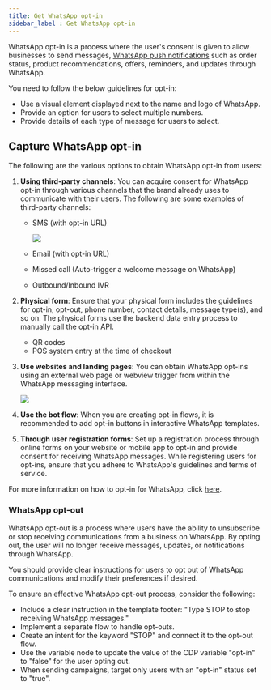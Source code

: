 ```yaml
---
title: Get WhatsApp opt-in 
sidebar_label : Get WhatsApp opt-in 
--- 
```


WhatsApp opt-in is a process where the user's consent is given to allow businesses to send messages, [WhatsApp push notifications](https://yellow.ai/whatsapp-business/list-of-whatsapp-notifications-message-templates/) such as order status, product recommendations, offers, reminders, and updates through WhatsApp.

You need to follow the below guidelines for opt-in:

* Use a visual element displayed next to the name and logo of WhatsApp.
* Provide an option for users to select multiple numbers.
* Provide details of each type of message for users to select.

## Capture WhatsApp opt-in 

The following are the various options to obtain WhatsApp opt-in from users:

1. **Using third-party channels**: You can acquire consent for WhatsApp opt-in through various channels that the brand already uses to communicate with their users. The following are some examples of third-party channels: 

    * SMS (with opt-in URL) 

       ![](https://imgur.com/34Ynf7z.png)
    * Email (with opt-in URL)
    * Missed call (Auto-trigger a welcome message on WhatsApp)

    * Outbound/Inbound IVR   

2. **Physical form**: Ensure that your physical form includes the guidelines for opt-in, opt-out, phone number, contact details, message type(s), and so on. The physical forms use the backend data entry process to manually call the opt-in API.
     * QR codes
     * POS system entry at the time of checkout

3. **Use websites and landing pages**: You can obtain WhatsApp opt-ins using an external web page or webview trigger from within the WhatsApp messaging interface.

     ![](https://imgur.com/V6Zvr3M.png)

4. **Use the bot flow**: When you are creating opt-in flows, it is recommended to add opt-in buttons in interactive WhatsApp templates.

5. **Through user registration forms**: Set up a registration process through online forms on your website or mobile app to opt-in and provide consent for receiving WhatsApp messages. While registering users for opt-ins, ensure that you adhere to WhatsApp's guidelines and terms of service.

For more information on how to opt-in for WhatsApp, click [here](https://developers.facebook.com/docs/whatsapp/overview/getting-opt-in/).

### WhatsApp opt-out

WhatsApp opt-out is a process where users have the ability to unsubscribe or stop receiving communications from a business on WhatsApp. By opting out, the user will no longer receive messages, updates, or notifications through WhatsApp.

You should provide clear instructions for users to opt out of WhatsApp communications and modify their preferences if desired.

To ensure an effective WhatsApp opt-out process, consider the following:
- Include a clear instruction in the template footer: "Type STOP to stop receiving WhatsApp messages."
- Implement a separate flow to handle opt-outs.
- Create an intent for the keyword "STOP" and connect it to the opt-out flow.
- Use the variable node to update the value of the CDP variable "opt-in" to "false" for the user opting out.
- When sending campaigns, target only users with an "opt-in" status set to "true".